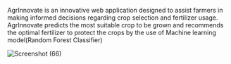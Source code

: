 AgrInnovate is an innovative web application designed to assist farmers in making informed decisions regarding crop selection and fertilizer usage. AgrInnovate predicts the most suitable crop to be grown and
recommends the optimal fertilizer to protect the crops by the use of Machine learning model(Random Forest Classifier)


![Screenshot (66)](https://github.com/srinithisanthanam/AgrInnovate/assets/121656453/ad6223b5-28db-43c2-883e-b6d4d0fdf118)

